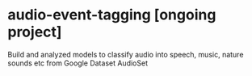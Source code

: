 # audio-event-tagging [ongoing project]
Build and analyzed models to classify audio into speech, music, nature sounds etc from Google Dataset AudioSet
